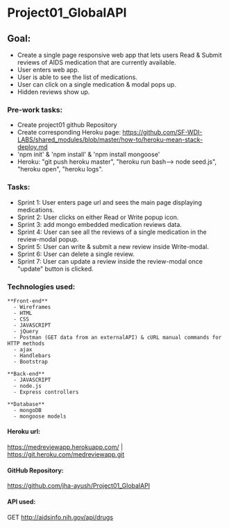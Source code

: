 # Project01_GlobalAPI


## Goal:
- Create a single page responsive web app that lets users Read & Submit reviews of AIDS medication that are currently available.
- User enters web app.
- User is able to see the list of medications.
- User can click on a single medication & modal pops up.
- Hidden reviews show up.


### Pre-work tasks:
- Create project01 github Repository
- Create corresponding Heroku page: https://github.com/SF-WDI-LABS/shared_modules/blob/master/how-to/heroku-mean-stack-deploy.md
- 'npm init' & 'npm install' & 'npm install mongoose'
- Heroku: "git push heroku master", "heroku run bash--> node seed.js", "heroku open", "heroku logs".


### Tasks:
- Sprint 1: User enters page url and sees the main page displaying medications.
- Sprint 2: User clicks on either Read or Write popup icon.
- Sprint 3: add mongo embedded medication reviews data.
- Sprint 4: User can see all the reviews of a single medication in the review-modal popup.
- Sprint 5: User can write & submit a new review inside Write-modal.
- Sprint 6: User can delete a single review.
- Sprint 7: User can update a review inside the review-modal once "update" button is clicked.

### Technologies used:
    **Front-end**
      - Wireframes
      - HTML
      - CSS
      - JAVASCRIPT
      - jQuery
      - Postman (GET data from an externalAPI) & cURL manual commands for HTTP methods
      - ajax
      - Handlebars
      - Bootstrap

    **Back-end**
      - JAVASCRIPT
      - node.js
      - Express controllers

    **Database**    
      - mongoDB
      - mongoose models


#### Heroku url:
https://medreviewapp.herokuapp.com/ | https://git.heroku.com/medreviewapp.git

#### GitHub Repository:
https://github.com/jha-ayush/Project01_GlobalAPI

#### API used:  
GET http://aidsinfo.nih.gov/api/drugs

